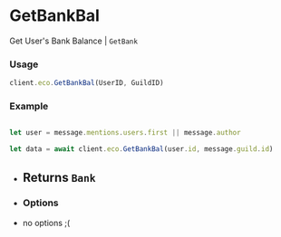 # GetBankBal

Get User's Bank Balance  | `GetBank`

### Usage

```js
client.eco.GetBankBal(UserID, GuildID) 
```

### Example

```js

let user = message.mentions.users.first || message.author

let data = await client.eco.GetBankBal(user.id, message.guild.id) 
```

- ## Returns `Bank`

 - ### Options

- no options ;(
